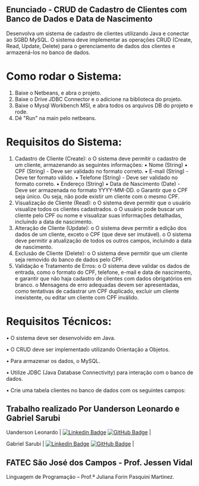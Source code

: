 ## Enunciado - CRUD de Cadastro de Clientes com Banco de Dados e Data de Nascimento 
Desenvolva um sistema de cadastro de clientes utilizando Java e conectar ao SGBD MySQL. O sistema 
deve implementar as operações CRUD (Create, Read, Update, Delete) para o gerenciamento de dados dos 
clientes e armazená-los no banco de dados.

# Como rodar o Sistema:
1. Baixe o Netbeans, e abra o projeto.
2. Baixe o Drive JDBC Connector e o adicione na biblioteca do projeto.
3. Baixe o Mysql Workbench MSI, e abra todos os arquivos DB do projeto e rode. 
4. Dê "Run" na main pelo netbeans.


# Requisitos do Sistema:
1. Cadastro de Cliente (Create): 
o O sistema deve permitir o cadastro de um cliente, armazenando as seguintes informações: 
▪ Nome (String) 
▪ CPF (String) - Deve ser validado no formato correto. 
▪ E-mail (String) - Deve ter formato válido. 
▪ Telefone (String) - Deve ser validado no formato correto. 
▪ Endereço (String) 
▪ Data de Nascimento (Date) - Deve ser armazenada no formato YYYY-MM-DD. 
o Garantir que o CPF seja único. Ou seja, não pode existir um cliente com o mesmo CPF. 
2. Visualização de Cliente (Read): 
o O sistema deve permitir que o usuário visualize todos os clientes cadastrados. 
o O usuário pode buscar um cliente pelo CPF ou nome e visualizar suas informações 
detalhadas, incluindo a data de nascimento. 
3. Alteração de Cliente (Update): 
o O sistema deve permitir a edição dos dados de um cliente, exceto o CPF (que deve ser 
imutável). 
o O sistema deve permitir a atualização de todos os outros campos, incluindo a data de 
nascimento. 
4. Exclusão de Cliente (Delete): 
o O sistema deve permitir que um cliente seja removido do banco de dados pelo CPF. 
5. Validação e Tratamento de Erros: 
o O sistema deve validar os dados de entrada, como o formato do CPF, telefone, e-mail e data 
de nascimento, e garantir que não haja cadastro de clientes com dados obrigatórios em 
branco. 
o Mensagens de erro adequadas devem ser apresentadas, como tentativas de cadastrar um CPF 
duplicado, excluir um cliente inexistente, ou editar um cliente com CPF inválido.


# Requisitos Técnicos: 
• O sistema deve ser desenvolvido em Java.

• O CRUD deve ser implementado utilizando Orientação a Objetos.

• Para armazenar os dados,  o MySQL.

• Utilize JDBC (Java Database Connectivity) para interação com o banco de dados.

• Crie uma tabela clientes no banco de dados com os seguintes campos:

## Trabalho realizado Por Uanderson Leonardo e Gabriel Sarubi

Uanderson Leonardo         |     [![Linkedin Badge](https://img.shields.io/badge/Linkedin-blue?style=flat-square&logo=Linkedin&logoColor=white)](https://www.linkedin.com/in/uanderson-leonardo-1aaa722a0/) [![GitHub Badge](https://img.shields.io/badge/GitHub-111217?style=flat-square&logo=github&logoColor=white)](https://github.com/uandleon)              |


Gabriel Sarubi |      [![Linkedin Badge](https://img.shields.io/badge/Linkedin-blue?style=flat-square&logo=Linkedin&logoColor=white)]([https://www.linkedin.com/in/gustavo-felipe-morais-a6517b327/](https://www.linkedin.com/in/gabriel-sarubi-3050442b4/)) [![GitHub Badge](https://img.shields.io/badge/GitHub-111217?style=flat-square&logo=github&logoColor=white)](https://github.com/GabrielSarubi-7)     |


## FATEC São José dos Campos - Prof. Jessen Vidal
Linguagem de Programação – Prof.ª Juliana Forin Pasquini Martinez.
